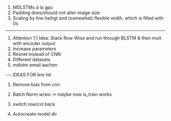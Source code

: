 1.  MDLSTMs à la gpu
2.  Padding does/should not alter image size
3.  Scaling by line heihgt and (somewhat) flexible width, which is filled with 0s

---

1.  Attention
    1.1 Idea: Stack Row-Wise and run through BLSTM & then mult with encoder output
2.  Increase parameters
3.  Resnet instead of CNN
4.  Different datasets
5.  mdlstm email aachen

--- IDEAS FOR line htr

1.  Remove bias from cnn
2.  Batch Norm w/wo -> maybe now is_train works
3.  switch row/col back

4.  Autocreate model dir
